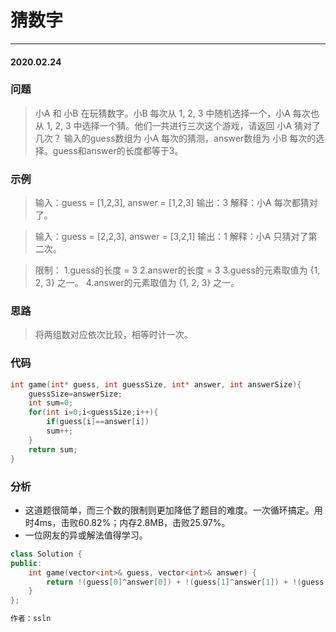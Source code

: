 # 猜数字
***
#### 2020.02.24

### 问题
>小A 和 小B 在玩猜数字。小B 每次从 1, 2, 3 中随机选择一个，小A 每次也从 1, 2, 3 中选择一个猜。他们一共进行三次这个游戏，请返回 小A 猜对了几次？
输入的guess数组为 小A 每次的猜测，answer数组为 小B 每次的选择。guess和answer的长度都等于3。

### 示例
>输入：guess = [1,2,3], answer = [1,2,3]
输出：3
解释：小A 每次都猜对了。

>输入：guess = [2,2,3], answer = [3,2,1]
输出：1
解释：小A 只猜对了第二次。

>限制：
1.guess的长度 = 3
2.answer的长度 = 3
3.guess的元素取值为 {1, 2, 3} 之一。
4.answer的元素取值为 {1, 2, 3} 之一。

### 思路
>将两组数对应依次比较，相等时计一次。

### 代码
```c
int game(int* guess, int guessSize, int* answer, int answerSize){
    guessSize=answerSize;
    int sum=0;
    for(int i=0;i<guessSize;i++){
        if(guess[i]==answer[i])
        sum++;
    }
    return sum;
}
```

### 分析
 - 这道题很简单，而三个数的限制则更加降低了题目的难度。一次循环搞定。用时4ms，击败60.82%；内存2.8MB，击败25.97%。
 - 一位网友的异或解法值得学习。
 
```c++
class Solution {
public:
    int game(vector<int>& guess, vector<int>& answer) {
        return !(guess[0]^answer[0]) + !(guess[1]^answer[1]) + !(guess[2]^answer[2]);
    }
};

作者：ssln
